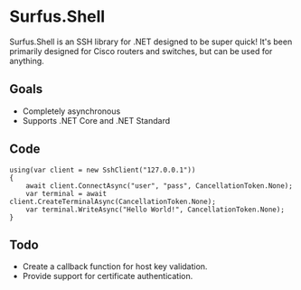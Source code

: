 # Surfus.Shell
Surfus.Shell is an SSH library for .NET designed to be super quick! It's been primarily designed for Cisco routers and switches, but can be used for anything.

## Goals
 - Completely asynchronous
 - Supports .NET Core and .NET Standard

## Code
    using(var client = new SshClient("127.0.0.1"))
    {
        await client.ConnectAsync("user", "pass", CancellationToken.None);
        var terminal = await client.CreateTerminalAsync(CancellationToken.None);
        var terminal.WriteAsync("Hello World!", CancellationToken.None);
    }
	
## Todo
 - Create a callback function for host key validation.
 - Provide support for certificate authentication.